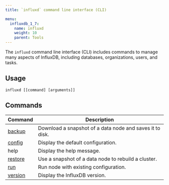```yaml
---
title: `influxd` command line interface (CLI)

menu:
  influxdb_1_7:
    name: influxd
    weight: 10
    parent: Tools
---
```


The `influxd` command line interface (CLI) includes commands to manage many aspects of InfluxDB, including databases, organizations, users, and tasks.


## Usage

```
influxd [[command] [arguments]]
```



## Commands
| Command                                               | Description                                              |
|-------------------------------------------------------|----------------------------------------------------------|
| [backup](/influxdb/latest/tools/influxd-cli/backup)   | Download a snapshot of a data node and saves it to disk. |
| [config](/influxdb/latest/tools/influxd-cli/config)   | Display the default configuration.                       |
| help                                                  | Display the help message.                                |
| [restore](/influxdb/latest/tools/influxd-cli/restore) | Use a snapshot of a data node to rebuild a cluster.      |
| [run](/influxdb/latest/tools/influxd-cli/run)         | Run node with existing configuration.                    |
| [version](/influxdb/latest/tools/influxd-cli/version) | Display the InfluxDB version.                            |
